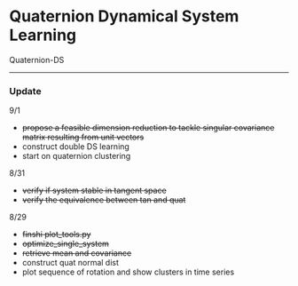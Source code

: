 # Quaternion Dynamical System Learning

Quaternion-DS



---

### Update
9/1
- ~~propose a feasible dimension reduction to tackle singular covariance matrix resulting from unit vectors~~
- construct double DS learning
- start on quaternion clustering


8/31
- ~~verify if system stable in tangent space~~
- ~~verify the equivalence between tan and quat~~


8/29 
- ~~finshi plot_tools.py~~
- ~~optimize_single_system~~
- ~~retrieve mean and covariance~~
- construct quat normal dist
- plot sequence of rotation and show clusters in time series